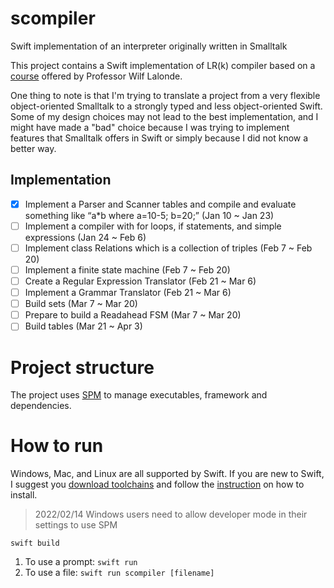 # scompiler
Swift implementation of an interpreter originally written in Smalltalk

This project contains a Swift implementation of LR(k) compiler based on a [course](https://people.scs.carleton.ca/~lalonde/comp3002/) offered by Professor Wilf Lalonde.

One thing to note is that I'm trying to translate a project from a very flexible object-oriented Smalltalk to a strongly typed and less object-oriented Swift. Some of my design choices may not lead to the best implementation, and I might have made a "bad" choice because I was trying to implement features that Smalltalk offers in Swift or simply because I did not know a better way. 

## Implementation
- [x] Implement a Parser and Scanner tables and compile and evaluate something like “a*b where a=10-5; b=20;” (Jan 10 ~ Jan 23)
- [ ] Implement a compiler with for loops, if statements, and simple expressions (Jan 24 ~ Feb 6)
- [ ] Implement class Relations which is a collection of triples (Feb 7 ~ Feb 20) 
- [ ] Implement a finite state machine (Feb 7 ~ Feb 20)
- [ ] Create a Regular Expression Translator (Feb 21 ~ Mar 6) 
- [ ] Implement a Grammar Translator (Feb 21 ~ Mar 6)
- [ ] Build sets (Mar 7 ~ Mar 20)
- [ ] Prepare to build a Readahead FSM (Mar 7 ~ Mar 20)
- [ ] Build tables (Mar 21 ~ Apr 3)

# Project structure
The project uses [SPM](https://github.com/apple/swift-package-manager/) to manage executables, framework and dependencies.

# How to run
Windows, Mac, and Linux are all supported by Swift. If you are new to Swift, I suggest you [download toolchains](https://www.swift.org/download/) and follow the [instruction](https://www.swift.org/getting-started/) on how to install.
> 2022/02/14 Windows users need to allow developer mode in their settings to use SPM

`swift build`

1. To use a prompt: `swift run`
2. To use a file: `swift run scompiler [filename]`